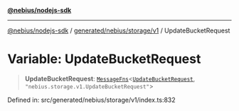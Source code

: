[**@nebius/nodejs-sdk**](../../../../../README.md)

---

[@nebius/nodejs-sdk](../../../../../README.md) / [generated/nebius/storage/v1](../README.md) / UpdateBucketRequest

# Variable: UpdateBucketRequest

> **UpdateBucketRequest**: [`MessageFns`](../../../../../runtime/protos/core/interfaces/MessageFns.md)\<[`UpdateBucketRequest`](../interfaces/UpdateBucketRequest.md), `"nebius.storage.v1.UpdateBucketRequest"`\>

Defined in: src/generated/nebius/storage/v1/index.ts:832

